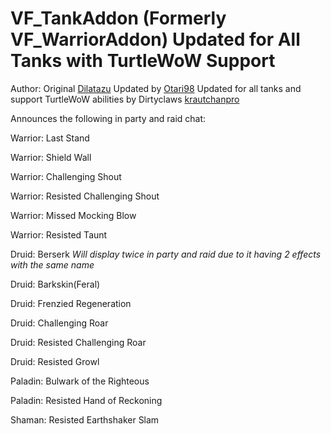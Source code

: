 # VF_TankAddon (Formerly VF_WarriorAddon) Updated for All Tanks with TurtleWoW Support

Author: Original [Dilatazu](https://github.com/Dilatazu) Updated by [Otari98](https://github.com/Otari98) Updated for all tanks and support TurtleWoW abilities by Dirtyclaws [krautchanpro](https://github.com/krautchanpro)

Announces the following in party and raid chat:

Warrior: Last Stand

Warrior: Shield Wall

Warrior: Challenging Shout

Warrior: Resisted Challenging Shout

Warrior: Missed Mocking Blow

Warrior: Resisted Taunt

Druid: Berserk *Will display twice in party and raid due to it having 2 effects with the same name*

Druid: Barkskin(Feral)

Druid: Frenzied Regeneration

Druid: Challenging Roar

Druid: Resisted Challenging Roar

Druid: Resisted Growl

Paladin: Bulwark of the Righteous

Paladin: Resisted Hand of Reckoning

Shaman: Resisted Earthshaker Slam
